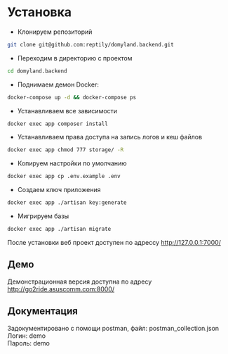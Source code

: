 # Установка

* Клонируем репозиторий
```bash
git clone git@github.com:reptily/domyland.backend.git
```

* Переходим в директорию с проектом
```bash
cd domyland.backend
```

* Поднимаем демон Docker:
```bash
docker-compose up -d && docker-compose ps
```

* Устанавливаем все зависимости
```bash
docker exec app composer install
```

* Устанавливаем права доступа на запись логов и кеш файлов
```bash
docker exec app chmod 777 storage/ -R
```

* Копируем настройки по умолчанию
```bash
docker exec app cp .env.example .env
```

* Создаем ключ приложения
```bash
docker exec app ./artisan key:generate
```

* Мигрируем базы
```bash
docker exec app ./artisan migrate
```

После установки веб проект доступен по адрессу http://127.0.0.1:7000/

## Демо
Демонстрационная версия доступна по адресу http://go2ride.asuscomm.com:8000/

## Документация
Задокументировано с помощи postman, файл: postman_collection.json
Логин: demo\
Пароль: demo
